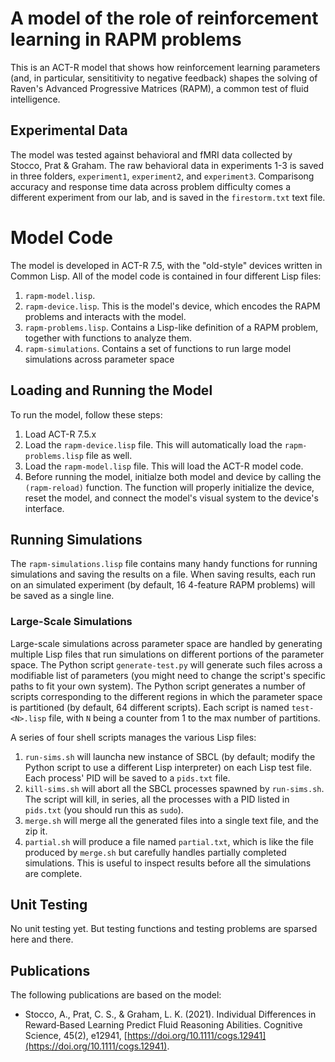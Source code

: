 # A model of the role of reinforcement learning in RAPM problems 

This is an ACT-R model that shows how reinforcement learning
parameters (and, in particular, sensititivity to negative feedback)
shapes the solving of Raven's Advanced Progressive Matrices (RAPM), a
common test of fluid intelligence.

## Experimental Data

The model was tested against behavioral and fMRI data collected by
Stocco, Prat & Graham. The raw behavioral data in experiments 1-3 is
saved in three folders, `experiment1`, `experiment2`, and
`experiment3`. Comparisong accuracy and response time data across
problem difficulty comes a different experiment from our lab, and is
saved in the `firestorm.txt` text file. 

# Model Code

The model is developed in ACT-R 7.5, with the "old-style" devices
written in Common Lisp.  All of the model code is contained in four
different Lisp files:

  1.  `rapm-model.lisp`.
  2.  `rapm-device.lisp`. This is the model's device, which encodes
  the RAPM problems and interacts with the model.
  3.  `rapm-problems.lisp`. Contains a Lisp-like definition of a RAPM
  problem, together with functions to analyze them.
  4.  `rapm-simulations`. Contains a set of functions to run large
  model simulations across parameter space 

## Loading and Running the Model

To run the model, follow these steps:

  1. Load ACT-R 7.5.x
  2. Load the `rapm-device.lisp` file. This will automatically load
  the `rapm-problems.lisp` file as well.
  3. Load the `rapm-model.lisp` file. This will load the ACT-R model
  code.
  4. Before running the model, initialze both model and device by
  calling the `(rapm-reload)` function. The function will properly
  initialize the device, reset the model, and connect the model's
  visual system to the device's interface.
  

## Running Simulations

The `rapm-simulations.lisp` file contains many handy functions for
running simulations and saving the results on a file. When saving
results, each run on an simulated experiment (by default, 16 4-feature
RAPM problems) will be saved as a single line.

### Large-Scale Simulations

Large-scale simulations across parameter space are handled by
generating multiple Lisp files that run simulations on different
portions of the parameter space. The Python script `generate-test.py`
will generate such files across a modifiable list of parameters (you
might need to change the script's specific paths to fit your own 
system). The Python script generates a number of scripts corresponding
to the different regions in which the parameter space is partitioned
(by default, 64 different scripts).  Each script is named
`test-<N>.lisp` file, with `N` being a counter from 1 to the max
number of partitions. 

A series of four shell scripts manages the various Lisp files:

  1. `run-sims.sh` will launcha new instance of SBCL (by default; modify
  the Python script to use a different Lisp interpreter) on each Lisp
  test file. Each process' PID will be saved to a `pids.txt` file.
  2. `kill-sims.sh` will abort all the SBCL processes spawned by
  `run-sims.sh`. The script will kill, in series, all the processes
  with a PID listed in `pids.txt` (you should run this as `sudo`).
  3. `merge.sh` will merge all the generated files into a single text
  file, and the zip it.
  4. `partial.sh` will produce a file named `partial.txt`, which is
  like the file produced by `merge.sh` but carefully handles partially
  completed simulations. This is useful to inspect results before all
  the simulations are complete.


## Unit Testing

No unit testing yet. But testing functions and testing problems are
sparsed here and there.


## Publications

The following publications are based on the model:

* Stocco, A., Prat, C. S., & Graham, L. K. (2021). Individual Differences in Reward‐Based Learning Predict Fluid Reasoning Abilities. Cognitive Science, 45(2), e12941, [https://doi.org/10.1111/cogs.12941](https://doi.org/10.1111/cogs.12941).
